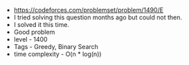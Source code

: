 * https://codeforces.com/problemset/problem/1490/E
* I tried solving this question months ago but could not then.
* I solved it this time.
* Good problem
* level - 1400
* Tags - Greedy, Binary Search
* time complexity - O(n * log(n))
